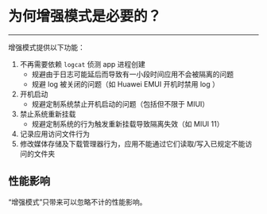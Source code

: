 # 为何增强模式是必要的？

-----------------------

增强模式提供以下功能：

1. 不再需要依赖 `logcat` 侦测 app 进程创建
   - 规避由于日志可能延后而导致有一小段时间应用不会被隔离的问题
   - 规避 log 被关闭的问题（如 Huawei EMUI 开机时禁用 log ）
2. 开机启动
   - 规避定制系统禁止开机启动的问题（包括但不限于 MIUI）
3. 禁止系统重新挂载
   - 规避定制系统的行为触发重新挂载导致隔离失效（如 MIUI 11）
4. 记录应用访问文件行为
5. 修改媒体存储及下载管理器行为，应用不能通过它们读取/写入已规定不能访问的文件夹

## 性能影响

“增强模式”只带来可以忽略不计的性能影响。